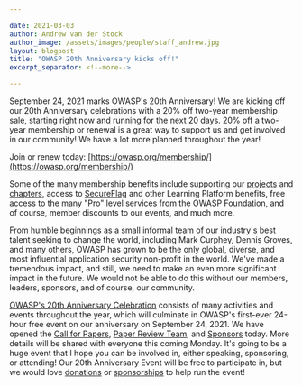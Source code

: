 ```yaml
---

date: 2021-03-03
author: Andrew van der Stock
author_image: /assets/images/people/staff_andrew.jpg
layout: blogpost
title: "OWASP 20th Anniversary kicks off!"
excerpt_separator: <!--more-->

---
```


September 24, 2021 marks OWASP's 20th Anniversary! We are kicking off our 20th Anniversary celebrations with a 20% off two-year membership sale, starting right now and running for the next 20 days. 20% off a two-year membership or renewal is a great way to support us and get involved in our community! We have a lot more planned throughout the year!

Join or renew today: [https://owasp.org/membership/](https://owasp.org/membership/)

<!--more-->

Some of the many membership benefits include supporting our [projects](https://owasp.org/projects/) and [chapters](https://owasp.org/chapters/), access to [SecureFlag](https://secureflag.owasp.org/) and other Learning Platform benefits, free access to the many "Pro" level services from the OWASP Foundation, and of course, member discounts to our events, and much more.

From humble beginnings as a small informal team of our industry's best talent seeking to change the world, including Mark Curphey, Dennis Groves, and many others, OWASP has grown to be the only global, diverse, and most influential application security non-profit in the world. We've made a tremendous impact, and still, we need to make an even more significant impact in the future. We would not be able to do this without our members, leaders, sponsors, and of course, our community.

[OWASP's 20th Anniversary Celebration](https://20thanniversary.owasp.org/) consists of many activities and events throughout the year, which will culminate in OWASP's first-ever 24-hour free event on our anniversary on September 24, 2021. We have opened the [Call for Papers](https://owasp.submittable.com/submit/189297/owasps-20th-anniversary-call-for-speakers), [Paper Review Team](https://owasp.submittable.com/submit/188746/call-for-program-review-team-for-2021-owasps-20th-anniversary-2021-owasp-vir), and [Sponsors](https://20thanniversary.owasp.org/sponsors/) today. More details will be shared with everyone this coming Monday. It's going to be a huge event that I hope you can be involved in, either speaking, sponsoring, or attending! Our 20th Anniversary Event will be free to participate in, but we would love [donations](https://owasp.org/donate/) or [sponsorships]() to help run the event!
